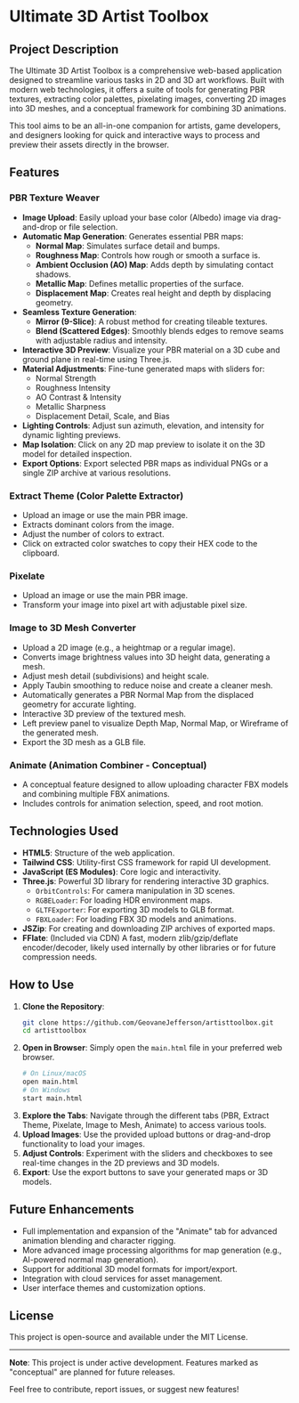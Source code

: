 # Ultimate 3D Artist Toolbox

## Project Description

The Ultimate 3D Artist Toolbox is a comprehensive web-based application designed to streamline various tasks in 2D and 3D art workflows. Built with modern web technologies, it offers a suite of tools for generating PBR textures, extracting color palettes, pixelating images, converting 2D images into 3D meshes, and a conceptual framework for combining 3D animations.

This tool aims to be an all-in-one companion for artists, game developers, and designers looking for quick and interactive ways to process and preview their assets directly in the browser.

## Features

### PBR Texture Weaver
*   **Image Upload**: Easily upload your base color (Albedo) image via drag-and-drop or file selection.
*   **Automatic Map Generation**: Generates essential PBR maps:
    *   **Normal Map**: Simulates surface detail and bumps.
    *   **Roughness Map**: Controls how rough or smooth a surface is.
    *   **Ambient Occlusion (AO) Map**: Adds depth by simulating contact shadows.
    *   **Metallic Map**: Defines metallic properties of the surface.
    *   **Displacement Map**: Creates real height and depth by displacing geometry.
*   **Seamless Texture Generation**:
    *   **Mirror (9-Slice)**: A robust method for creating tileable textures.
    *   **Blend (Scattered Edges)**: Smoothly blends edges to remove seams with adjustable radius and intensity.
*   **Interactive 3D Preview**: Visualize your PBR material on a 3D cube and ground plane in real-time using Three.js.
*   **Material Adjustments**: Fine-tune generated maps with sliders for:
    *   Normal Strength
    *   Roughness Intensity
    *   AO Contrast & Intensity
    *   Metallic Sharpness
    *   Displacement Detail, Scale, and Bias
*   **Lighting Controls**: Adjust sun azimuth, elevation, and intensity for dynamic lighting previews.
*   **Map Isolation**: Click on any 2D map preview to isolate it on the 3D model for detailed inspection.
*   **Export Options**: Export selected PBR maps as individual PNGs or a single ZIP archive at various resolutions.

### Extract Theme (Color Palette Extractor)
*   Upload an image or use the main PBR image.
*   Extracts dominant colors from the image.
*   Adjust the number of colors to extract.
*   Click on extracted color swatches to copy their HEX code to the clipboard.

### Pixelate
*   Upload an image or use the main PBR image.
*   Transform your image into pixel art with adjustable pixel size.

### Image to 3D Mesh Converter
*   Upload a 2D image (e.g., a heightmap or a regular image).
*   Converts image brightness values into 3D height data, generating a mesh.
*   Adjust mesh detail (subdivisions) and height scale.
*   Apply Taubin smoothing to reduce noise and create a cleaner mesh.
*   Automatically generates a PBR Normal Map from the displaced geometry for accurate lighting.
*   Interactive 3D preview of the textured mesh.
*   Left preview panel to visualize Depth Map, Normal Map, or Wireframe of the generated mesh.
*   Export the 3D mesh as a GLB file.

### Animate (Animation Combiner - Conceptual)
*   A conceptual feature designed to allow uploading character FBX models and combining multiple FBX animations.
*   Includes controls for animation selection, speed, and root motion.

## Technologies Used

*   **HTML5**: Structure of the web application.
*   **Tailwind CSS**: Utility-first CSS framework for rapid UI development.
*   **JavaScript (ES Modules)**: Core logic and interactivity.
*   **Three.js**: Powerful 3D library for rendering interactive 3D graphics.
    *   `OrbitControls`: For camera manipulation in 3D scenes.
    *   `RGBELoader`: For loading HDR environment maps.
    *   `GLTFExporter`: For exporting 3D models to GLB format.
    *   `FBXLoader`: For loading FBX 3D models and animations.
*   **JSZip**: For creating and downloading ZIP archives of exported maps.
*   **FFlate**: (Included via CDN) A fast, modern zlib/gzip/deflate encoder/decoder, likely used internally by other libraries or for future compression needs.

## How to Use

1.  **Clone the Repository**:
    ```bash
    git clone https://github.com/GeovaneJefferson/artisttoolbox.git
    cd artisttoolbox
    ```
2.  **Open in Browser**: Simply open the `main.html` file in your preferred web browser.
    ```bash
    # On Linux/macOS
    open main.html
    # On Windows
    start main.html
    ```
3.  **Explore the Tabs**: Navigate through the different tabs (PBR, Extract Theme, Pixelate, Image to Mesh, Animate) to access various tools.
4.  **Upload Images**: Use the provided upload buttons or drag-and-drop functionality to load your images.
5.  **Adjust Controls**: Experiment with the sliders and checkboxes to see real-time changes in the 2D previews and 3D models.
6.  **Export**: Use the export buttons to save your generated maps or 3D models.

## Future Enhancements

*   Full implementation and expansion of the "Animate" tab for advanced animation blending and character rigging.
*   More advanced image processing algorithms for map generation (e.g., AI-powered normal map generation).
*   Support for additional 3D model formats for import/export.
*   Integration with cloud services for asset management.
*   User interface themes and customization options.

## License

This project is open-source and available under the MIT License.

---

**Note**: This project is under active development. Features marked as "conceptual" are planned for future releases.

Feel free to contribute, report issues, or suggest new features!

```